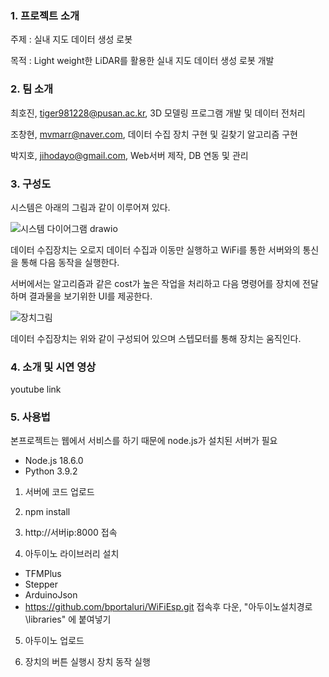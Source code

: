 ### 1. 프로젝트 소개

주제 : 실내 지도 데이터 생성 로봇

목적 : Light weight한 LiDAR를 활용한 실내 지도 데이터 생성 로봇 개발

### 2. 팀 소개

최호진, tiger981228@pusan.ac.kr, 3D 모델링 프로그램 개발 및 데이터 전처리

조창현, mvmarr@naver.com, 데이터 수집 장치 구현 및 길찾기 알고리즘 구현

박지호, jihodayo@gmail.com, Web서버 제작, DB 연동 및 관리

### 3. 구성도

시스템은 아래의 그림과 같이 이루어져 있다.

![시스템 다이어그램 drawio](https://user-images.githubusercontent.com/105587238/195822498-bfb85389-6059-48e3-95df-945ea169074e.png)

데이터 수집장치는 오로지 데이터 수집과 이동만 실행하고 WiFi를 통한 서버와의 통신을 통해 다음 동작을 실행한다.

서버에서는 알고리즘과 같은 cost가 높은 작업을 처리하고 다음 명령어를 장치에 전달하며 결과물을 보기위한 UI를 제공한다.

 ![장치그림](https://user-images.githubusercontent.com/105587238/195822415-1439f331-e2c3-4ef4-b13d-f4f34b291d25.jpg)

데이터 수집장치는 위와 같이 구성되어 있으며 스텝모터를 통해 장치는 움직인다.

### 4. 소개 및 시연 영상

youtube link

### 5. 사용법

본프로젝트는 웹에서 서비스를 하기 때문에 node.js가 설치된 서버가 필요

- Node.js 18.6.0
- Python 3.9.2

1. 서버에 코드 업로드

2. npm install

3. http://서버ip:8000 접속

4. 아두이노 라이브러리 설치

- TFMPlus
- Stepper
- ArduinoJson
- https://github.com/bportaluri/WiFiEsp.git 접속후 다운, "아두이노설치경로\libraries" 에 붙여넣기

5. 아두이노 업로드

6. 장치의 버튼 실행시 장치 동작 실행
